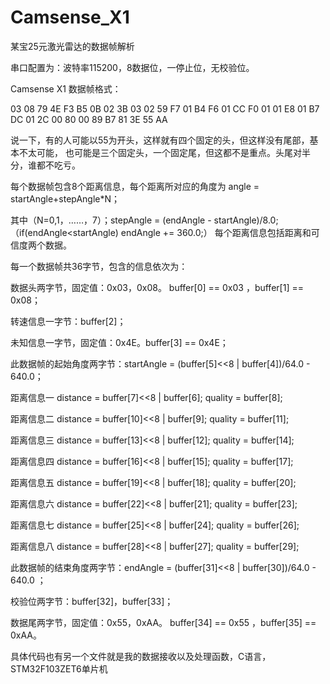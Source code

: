 # Camsense_X1
某宝25元激光雷达的数据帧解析

串口配置为：波特率115200，8数据位，一停止位，无校验位。

Camsense X1 数据帧格式：

03 08 79 4E F3 B5 0B 02 3B 03 02 59 F7 01 B4 F6 01 CC F0 01 01 E8 01 B7 DC 01 2C 00 80 00 89 B7 81 3E 55 AA 

说一下，有的人可能以55为开头，这样就有四个固定的头，但这样没有尾部，基本不太可能，
也可能是三个固定头，一个固定尾，但这都不是重点。头尾对半分，谁都不吃亏。



每个数据帧包含8个距离信息，每个距离所对应的角度为 angle = startAngle+stepAngle*N； 

其中（N=0,1，……，7）；stepAngle = (endAngle - startAngle)/8.0;（if(endAngle<startAngle)  endAngle += 360.0;）
每个距离信息包括距离和可信度两个数据。

每一个数据帧共36字节，包含的信息依次为：

数据头两字节，固定值：0x03，0x08。 buffer[0] == 0x03 ，buffer[1] == 0x08；

转速信息一字节：buffer[2]；

未知信息一字节，固定值：0x4E。buffer[3] == 0x4E；

此数据帧的起始角度两字节：startAngle = (buffer[5]<<8 | buffer[4])/64.0 - 640.0；

距离信息一 distance = buffer[7]<<8 | buffer[6];  quality = buffer[8];
					
距离信息二 distance = buffer[10]<<8 | buffer[9];  quality = buffer[11];

距离信息三 distance = buffer[13]<<8 | buffer[12];  quality = buffer[14];

距离信息四 distance = buffer[16]<<8 | buffer[15];  quality = buffer[17];

距离信息五 distance = buffer[19]<<8 | buffer[18];  quality = buffer[20];

距离信息六 distance = buffer[22]<<8 | buffer[21];  quality = buffer[23];

距离信息七 distance = buffer[25]<<8 | buffer[24];  quality = buffer[26];

距离信息八 distance = buffer[28]<<8 | buffer[27];  quality = buffer[29];

此数据帧的结束角度两字节：endAngle =  (buffer[31]<<8 | buffer[30])/64.0 - 640.0 ；

校验位两字节：buffer[32]，buffer[33]；

数据尾两字节，固定值：0x55，0xAA。 buffer[34] == 0x55 ，buffer[35] == 0xAA。

具体代码也有另一个文件就是我的数据接收以及处理函数，C语言，STM32F103ZET6单片机



